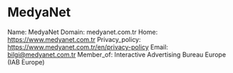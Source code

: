 
# MedyaNet

Name: MedyaNet
Domain: medyanet.com.tr
Home: https://www.medyanet.com.tr
Privacy_policy: https://www.medyanet.com.tr/en/privacy-policy
Email: bilgi@medyanet.com.tr
Member_of: Interactive Advertising Bureau Europe (IAB Europe)
